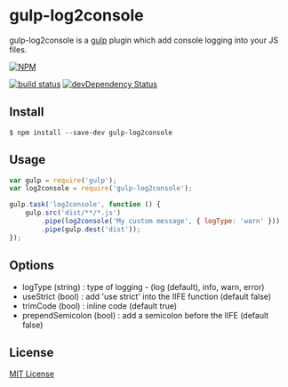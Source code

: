 # gulp-log2console

gulp-log2console is a [gulp](https://github.com/wearefractal/gulp) plugin which add console logging into your JS files.

[![NPM](https://nodei.co/npm/gulp-log2console.png?downloads=true&downloadRank=true&stars=true)](https://nodei.co/npm/gulp-log2console/)

[![build status](https://secure.travis-ci.org/julienmartin/gulp-log2console.svg)](http://travis-ci.org/julienmartin/gulp-log2console)
[![devDependency Status](https://david-dm.org/julienmartin/gulp-log2console/dev-status.svg)](https://david-dm.org/julienmartin/gulp-log2console#info=devDependencies)

## Install

```
$ npm install --save-dev gulp-log2console
```

## Usage

```javascript
var gulp = require('gulp');
var log2console = require('gulp-log2console');

gulp.task('log2console', function () {
    gulp.src('dist/**/*.js')
        .pipe(log2console('My custom message', { logType: 'warn' }))
        .pipe(gulp.dest('dist'));
});
```

## Options

* logType (string) : type of logging - (log (default), info, warn, error)
* useStrict (bool) : add 'use strict' into the IIFE function (default false)
* trimCode (bool) : inline code (default true)
* prependSemicolon (bool) : add a semicolon before the IIFE (default false)

## License

[MIT License](http://en.wikipedia.org/wiki/MIT_License)
